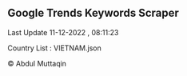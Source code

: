 

## Google Trends Keywords Scraper 
 
Last Update 11-12-2022 , 08:11:23

Country List :
VIETNAM.json



© Abdul Muttaqin 
